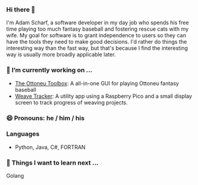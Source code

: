 ### Hi there 👋

I'm Adam Scharf, a software developer in my day job who spends his free time playing too much fantasy baseball and fostering rescue cats with my wife. My goal for software is to grant independence to users so they can have the tools they need to make good decisions. I'd rather do things the interesting way than the fast way, but that's because I find the interesting way is usually more broadly applicable later.

### 🔭 I’m currently working on ...
  - [The Ottoneu Toolbox](https://github.com/blue-shoes/ottoneu-toolbox): A all-in-one GUI for playing Ottoneu fantasy baseball
  - [Weave Tracker](https://github.com/blue-shoes/weave-tracker): A utility app using a Raspberry Pico and a small display screen to track progress of weaving projects.

### 😄 Pronouns: he / him / his

### Languages
- Python, Java, C#, FORTRAN

### 🌱 Things I want to learn next ...
Golang

<!--
**blue-shoes/blue-shoes** is a ✨ _special_ ✨ repository because its `README.md` (this file) appears on your GitHub profile.

Here are some ideas to get you started:


- 🌱 I’m currently learning ...
- 👯 I’m looking to collaborate on ...
- 🤔 I’m looking for help with ...
- 💬 Ask me about ...
- 📫 How to reach me: ...
- 😄 Pronouns: ...
- ⚡ Fun fact: ...
-->
